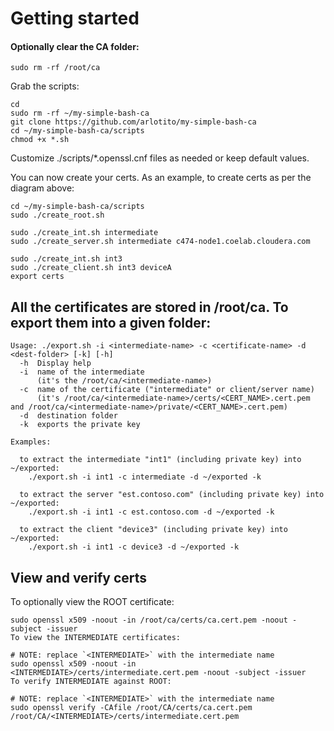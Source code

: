 # Getting started
####  Optionally clear the CA folder:

```
sudo rm -rf /root/ca
```
Grab the scripts:

```
cd
sudo rm -rf ~/my-simple-bash-ca
git clone https://github.com/arlotito/my-simple-bash-ca
cd ~/my-simple-bash-ca/scripts
chmod +x *.sh
```

Customize ./scripts/*.openssl.cnf files as needed or keep default values.

You can now create your certs. As an example, to create certs as per the diagram above:

```
cd ~/my-simple-bash-ca/scripts
sudo ./create_root.sh

sudo ./create_int.sh intermediate
sudo ./create_server.sh intermediate c474-node1.coelab.cloudera.com

sudo ./create_int.sh int3  
sudo ./create_client.sh int3 deviceA  
export certs
```

## All the certificates are stored in /root/ca. To export them into a given folder:

```
Usage: ./export.sh -i <intermediate-name> -c <certificate-name> -d <dest-folder> [-k] [-h]
  -h  Display help
  -i  name of the intermediate  
      (it's the /root/ca/<intermediate-name>)
  -c  name of the certificate ("intermediate" or client/server name) 
      (it's /root/ca/<intermediate-name>/certs/<CERT_NAME>.cert.pem and /root/ca/<intermediate-name>/private/<CERT_NAME>.cert.pem)
  -d  destination folder
  -k  exports the private key

Examples:

  to extract the intermediate "int1" (including private key) into ~/exported:
    ./export.sh -i int1 -c intermediate -d ~/exported -k

  to extract the server "est.contoso.com" (including private key) into ~/exported:
    ./export.sh -i int1 -c est.contoso.com -d ~/exported -k

  to extract the client "device3" (including private key) into ~/exported:
    ./export.sh -i int1 -c device3 -d ~/exported -k

```

## View and verify certs
To optionally view the ROOT certificate:

```
sudo openssl x509 -noout -in /root/ca/certs/ca.cert.pem -noout -subject -issuer
To view the INTERMEDIATE certificates:

# NOTE: replace `<INTERMEDIATE>` with the intermediate name
sudo openssl x509 -noout -in <INTERMEDIATE>/certs/intermediate.cert.pem -noout -subject -issuer
To verify INTERMEDIATE against ROOT:

# NOTE: replace `<INTERMEDIATE>` with the intermediate name
sudo openssl verify -CAfile /root/CA/certs/ca.cert.pem /root/CA/<INTERMEDIATE>/certs/intermediate.cert.pem
```
